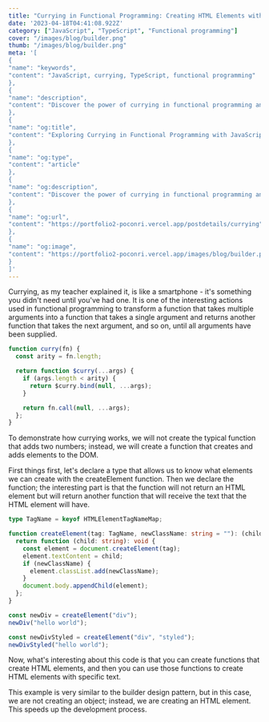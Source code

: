 ```yaml
---
title: "Currying in Functional Programming: Creating HTML Elements with JavaScript and TypeScript"
date: '2023-04-18T04:41:08.922Z'
category: ["JavaScript", "TypeScript", "Functional programming"]
cover: "/images/blog/builder.png"
thumb: "/images/blog/builder.png"
meta: '[
{
"name": "keywords",
"content": "JavaScript, currying, TypeScript, functional programming"
},
{
"name": "description",
"content": "Discover the power of currying in functional programming and learn how to apply it in JavaScript and TypeScript to create and add HTML elements to the DOM."
},
{
"name": "og:title",
"content": "Exploring Currying in Functional Programming with JavaScript and TypeScript"
},
{
"name": "og:type",
"content": "article"
},
{
"name": "og:description",
"content": "Discover the power of currying in functional programming and learn how to apply it in JavaScript and TypeScript to create and add HTML elements to the DOM."
},
{
"name": "og:url",
"content": "https://portfolio2-poconri.vercel.app/postdetails/currying"
},
{
"name": "og:image",
"content": "https://portfolio2-poconri.vercel.app/images/blog/builder.png"
}
]'
---
```


Currying, as my teacher explained it, is like a smartphone - it's something you didn't need until you've had one. It is one of the interesting actions used in functional programming to transform a function that takes multiple arguments into a function that takes a single argument and returns another function that takes the next argument, and so on, until all arguments have been supplied.

```javascript
function curry(fn) {
  const arity = fn.length;

  return function $curry(...args) {
    if (args.length < arity) {
      return $curry.bind(null, ...args);
    }

    return fn.call(null, ...args);
  };
}
```

To demonstrate how currying works, we will not create the typical function that adds two numbers; instead, we will create a function that creates and adds elements to the DOM.

First things first, let's declare a type that allows us to know what elements we can create with the createElement function. Then we declare the function; the interesting part is that the function will not return an HTML element but will return another function that will receive the text that the HTML element will have.

```typescript
type TagName = keyof HTMLElementTagNameMap;

function createElement(tag: TagName, newClassName: string = ""): (child: string) => void {
  return function (child: string): void {
    const element = document.createElement(tag);
    element.textContent = child;
    if (newClassName) {
      element.classList.add(newClassName);
    }
    document.body.appendChild(element);
  };
}

const newDiv = createElement("div");
newDiv("hello world");

const newDivStyled = createElement("div", "styled");
newDivStyled("hello world");
```

Now, what's interesting about this code is that you can create functions that create HTML elements, and then you can use those functions to create HTML elements with specific text.

This example is very similar to the builder design pattern, but in this case, we are not creating an object; instead, we are creating an HTML element. This speeds up the development process.
